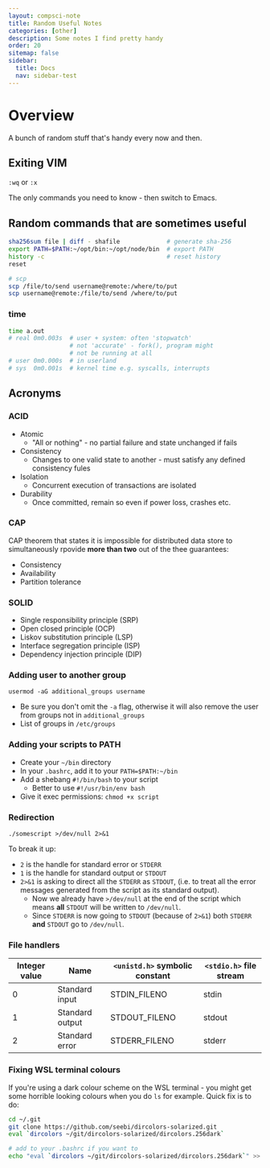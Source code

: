 ```yaml
---
layout: compsci-note
title: Random Useful Notes
categories: [other]
description: Some notes I find pretty handy
order: 20
sitemap: false
sidebar:
  title: Docs
  nav: sidebar-test
---
```


# Overview

A bunch of random stuff that's handy every now and then.

## Exiting VIM

`:wq` or `:x`

The only commands you need to know - then switch to Emacs.

## Random commands that are sometimes useful

```bash
sha256sum file | diff - shafile             # generate sha-256
export PATH=$PATH:~/opt/bin:~/opt/node/bin  # export PATH
history -c                                  # reset history
reset

# scp
scp /file/to/send username@remote:/where/to/put
scp username@remote:/file/to/send /where/to/put
```

### time

```bash
time a.out
# real 0m0.003s  # user + system: often 'stopwatch'
                 # not 'accurate' - fork(), program might
                 # not be running at all
# user 0m0.000s  # in userland
# sys  0m0.001s  # kernel time e.g. syscalls, interrupts
```

## Acronyms

### ACID

* Atomic
  * "All or nothing" - no partial failure and state unchanged if fails
* Consistency
  * Changes to one valid state to another - must satisfy any defined consistency fules
* Isolation
  * Concurrent execution of transactions are isolated
* Durability
  * Once committed, remain so even if power loss, crashes etc.

### CAP

CAP theorem that states it is impossible for distributed data store to simultaneously rpovide **more than two** out of the thee guarantees:

* Consistency
* Availability
* Partition tolerance

### SOLID

* Single responsibility principle (SRP)
* Open closed principle (OCP)
* Liskov substitution principle (LSP)
* Interface segregation principle (ISP)
* Dependency injection principle (DIP)

### Adding user to another group

`usermod -aG additional_groups username`

* Be sure you don't omit the `-a` flag, otherwise it will also remove the user from groups not in `additional_groups`
* List of groups in `/etc/groups`

### Adding your scripts to PATH

* Create your `~/bin` directory
* In your `.bashrc`, add it to your `PATH=$PATH:~/bin`
* Add a shebang `#!/bin/bash` to your script
  * Better to use `#!/usr/bin/env bash`
* Give it exec permissions: `chmod +x script`

### Redirection

`./somescript >/dev/null 2>&1`

To break it up:

* `2` is the handle for standard error or `STDERR`
* `1` is the handle for standard output or `STDOUT`
* `2>&1` is asking to direct all the `STDERR` as `STDOUT`, (i.e. to treat all the error messages generated from the script as its standard output).
  * Now we already have `>/dev/null` at the end of the script which means **all** `STDOUT` will be written to `/dev/null`.
  * Since `STDERR` is now going to `STDOUT` (because of `2>&1`) both `STDERR` **and** `STDOUT` go to `/dev/null`.

### File handlers

| Integer value | Name            | `<unistd.h>` symbolic constant | `<stdio.h>` file stream |
|---------------|-----------------|--------------------------------|-------------------------|
| 0             | Standard input  | STDIN_FILENO                   | stdin                   |
| 1             | Standard output | STDOUT_FILENO                  | stdout                  |
| 2             | Standard error  | STDERR_FILENO                  | stderr                  |

### Fixing WSL terminal colours

If you're using a dark colour scheme on the WSL terminal - you might get some horrible looking colours when you do `ls` for example. Quick fix is to do:

```bash
cd ~/.git
git clone https://github.com/seebi/dircolors-solarized.git
eval `dircolors ~/git/dircolors-solarized/dircolors.256dark`

# add to your .bashrc if you want to
echo "eval `dircolors ~/git/dircolors-solarized/dircolors.256dark`" >> ~/.bashrc
```
